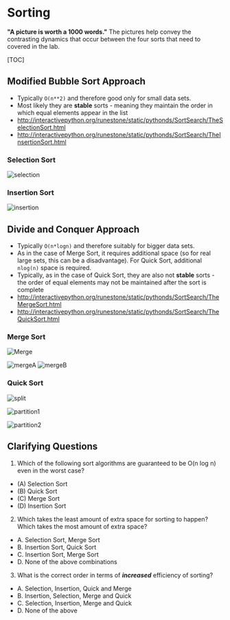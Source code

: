 
# Sorting 

**"A picture is worth a 1000 words."** The pictures help convey the contrasting dynamics that occur between the four sorts that need to covered in the lab. 

[TOC]

## Modified Bubble Sort Approach

- Typically `O(n**2)` and therefore good only for small data sets. 
- Most likely they are **stable** sorts - meaning they maintain the order in which equal elements appear in the list 
- http://interactivepython.org/runestone/static/pythonds/SortSearch/TheSelectionSort.html
- http://interactivepython.org/runestone/static/pythonds/SortSearch/TheInsertionSort.html

### Selection Sort
![selection](https://cdn.rawgit.com/kgisl/pythonFDP/67362bd2/img/selectionsortnew.png)

### Insertion Sort

![insertion](https://cdn.rawgit.com/kgisl/pythonFDP/67362bd2/img/insertionsort.png)



## Divide and Conquer Approach


- Typically `O(n*logn)` and therefore suitably for bigger data sets. 
- As in the case of Merge Sort, it requires additional space (so for real large sets, this can be a disadvantage). For Quick Sort, additional `nlog(n)` space is required. 
- Typically,  as in the case of Quick Sort, they are also not **stable** sorts - the order of equal elements may not be maintained after the sort is complete 
- http://interactivepython.org/runestone/static/pythonds/SortSearch/TheMergeSort.html
- http://interactivepython.org/runestone/static/pythonds/SortSearch/TheQuickSort.html


### Merge Sort
![Merge](https://cdn.rawgit.com/kgisl/pythonFDP/b3dcfbb1/img/merge-sort.png) 

![mergeA](https://cdn.rawgit.com/kgisl/pythonFDP/67362bd2/img/mergesortA.png)
![mergeB](https://cdn.rawgit.com/kgisl/pythonFDP/67362bd2/img/mergesortB.png)


### Quick Sort 

![split](https://cdn.rawgit.com/kgisl/pythonFDP/67362bd2/img/firstsplit.png)

![partition1](https://cdn.rawgit.com/kgisl/pythonFDP/67362bd2/img/partitionA.png)

![partition2](https://cdn.rawgit.com/kgisl/pythonFDP/67362bd2/img/partitionB.png)



## Clarifying Questions

1. Which of the following sort algorithms are guaranteed to be O(n log n) even in the worst case?

- (A) Selection Sort  
- (B) Quick Sort  
- (C) Merge Sort  
- (D) Insertion Sort  

2. Which takes the least amount of extra space for sorting to happen? Which takes the most amount of extra space? 

- A.  Selection Sort, Merge Sort  
- B. Insertion Sort, Quick Sort  
- C. Insertion Sort, Merge Sort  
- D. None of the above combinations  


3. What is the correct order in terms of ***increased*** efficiency of sorting? 

- A. Selection, Insertion, Quick and Merge  
- B. Insertion, Selection, Merge and Quick  
- C. Selection, Insertion, Merge and Quick  
- D. None of the above  


